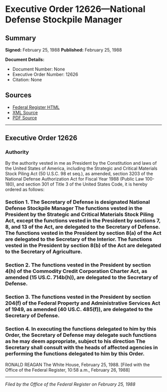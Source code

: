 # Executive Order 12626—National Defense Stockpile Manager

## Summary

**Signed:** February 25, 1988
**Published:** February 25, 1988

**Document Details:**
- Document Number: None
- Executive Order Number: 12626
- Citation: None

## Sources
- [Federal Register HTML](https://www.presidency.ucsb.edu/documents/executive-order-12626-national-defense-stockpile-manager)
- [XML Source](None)
- [PDF Source](None)

---

## Executive Order 12626

### Authority

By the authority vested in me as President by the Constitution and laws of the United States of America, including the Strategic and Critical Materials Stock Piling Act (50 U.S.C. 98 et seq.), as amended, section 3203 of the National Defense Authorization Act for Fiscal Year 1988 (Public Law 100-180), and section 301 of Title 3 of the United States Code, it is hereby ordered as follows:
### Section 1. The Secretary of Defense is designated National Defense Stockpile Manager The functions vested in the President by the Strategic and Critical Materials Stock Piling Act, except the functions vested in the President by sections 7, 8, and 13 of the Act, are delegated to the Secretary of Defense. The functions vested in the President by section 8(a) of the Act are delegated to the Secretary of the Interior. The functions vested in the President by section 8(b) of the Act are delegated to the Secretary of Agriculture.

### Section 2. The functions vested in the President by section 4(h) of the Commodity Credit Corporation Charter Act, as amended (15 US.C. 714b(h)), are delegated to the Secretary of Defense.

### Section 3. The functions vested in the President by section 204(f) of the Federal Property and Administrative Services Act of 1949, as amended (40 US.C. 485(f)), are delegated to the Secretary of Defense.

### Section 4. In executing the functions delegated to him by this Order, the Secretary of Defense may delegate such functions as he may deem appropriate, subject to his direction The Secretary shall consult with the heads of affected agencies in performing the functions delegated to him by this Order.

RONALD REAGAN
The White House,
February 25, 1988.
[Filed with the Office of the Federal Register, 10:58 a.m., February 26, 1988]

---

*Filed by the Office of the Federal Register on February 25, 1988*
